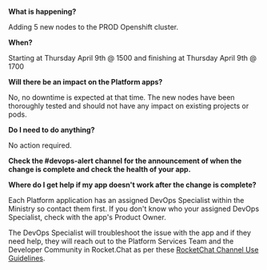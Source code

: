 
**What is happening?**

Adding 5 new nodes to the PROD Openshift cluster.

**When?**

Starting at Thursday April 9th @ 1500 and finishing at Thursday April 9th @ 1700

**Will there be an impact on the Platform apps?**

No, no downtime is expected at that time. The new nodes have been thoroughly tested and should not have any impact on existing projects or pods.

**Do I need to do anything?**

No action required.

**Check the #devops-alert channel for the announcement of when the change is complete and check the health of your app.**

**Where do I get help if my app doesn't work after the change is complete?**

Each Platform application has an assigned DevOps Specialist within the Ministry so contact them first. If you don't know who your assigned DevOps Specialist, check with the app's Product Owner.

The DevOps Specialist will troubleshoot the issue with the app and if they need help, they will reach out to the Platform Services Team and the Developer Community in Rocket.Chat as per these [RocketChat Channel Use Guidelines](
https://developer.gov.bc.ca/Getting-human-support-for-issues-not-covered-by-devops-requests).
